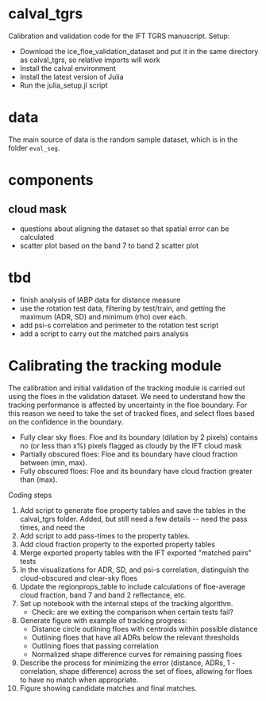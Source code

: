 # calval_tgrs
Calibration and validation code for the IFT TGRS manuscript. Setup:
- Download the ice_floe_validation_dataset and put it in the same directory as calval_tgrs, so relative imports will work
- Install the calval environment
- Install the latest version of Julia
- Run the julia_setup.jl script

# data
The main source of data is the random sample dataset, which is in the folder `eval_seg`.

# components
## cloud mask
- questions about aligning the dataset so that spatial error can be calculated
- scatter plot based on the band 7 to band 2 scatter plot

# tbd
- finish analysis of IABP data for distance measure
- use the rotation test data, filtering by test/train, and getting the maximum (ADR, SD) and minimum (rho) over each.
- add psi-s correlation and perimeter to the rotation test script
- add a script to carry out the matched pairs analysis


# Calibrating the tracking module
The calibration and initial validation of the tracking module is carried out using the floes in the validation dataset. We need to understand how the tracking performance is affected by uncertainty in the floe boundary.  For this reason we need to take the set of tracked floes, and select floes based on the confidence in the boundary. 
- Fully clear sky floes: Floe and its boundary (dilation by 2 pixels) contains no (or less than x%) pixels flagged as cloudy by the IFT cloud mask
- Partially obscured floes: Floe and its boundary have cloud fraction between (min, max).
- Fully obscured floes: Floe and its boundary have cloud fraction greater than (max).

Coding steps
1. Add script to generate floe property tables and save the tables in the calval_tgrs folder. Added, but still need a few details -- need the pass times, and need the
2. Add script to add pass-times to the property tables.
3. Add cloud fraction property to the exported property tables
4. Merge exported property tables with the IFT exported "matched pairs" tests
5. In the visualizations for ADR, SD, and psi-s correlation, distinguish the cloud-obscured and clear-sky floes
6. Update the regionprops_table to include calculations of floe-average cloud fraction, band 7 and band 2 reflectance, etc.
7. Set up notebook with the internal steps of the tracking algorithm.
   * Check: are we exiting the comparison when certain tests fail?
9. Generate figure with example of tracking progress:
   * Distance circle outlining floes with centroids within possible distance
   * Outlining floes that have all ADRs below the relevant thresholds
   * Outlining floes that passing correlation
   * Normalized shape difference curves for remaining passing floes
10. Describe the process for minimizing the error (distance, ADRs, 1 - correlation, shape difference) across the set of floes, allowing for floes to have no match when appropriate.
11. Figure showing candidate matches and final matches.